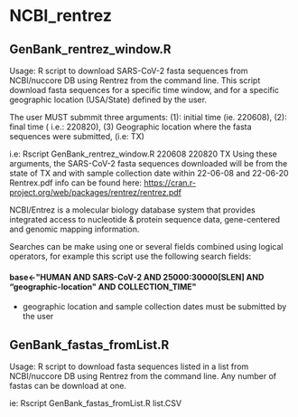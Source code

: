 # NCBI_rentrez


##  GenBank_rentrez_window.R
Usage: R script to download SARS-CoV-2 fasta sequences from NCBI/nuccore DB using Rentrez from the command line. 
This script download fasta sequences for a specific time window, and for  a specific geographic location (USA/State) defined by the user. 

The user MUST submmit three arguments: (1): initial time (ie. 220608), (2): final time ( i.e.: 220820), (3) Geographic location where the fasta sequences were submitted, (i.e: TX)


i.e: Rscript GenBank_rentrez_window.R  220608  220820  TX
Using these arguments, the SARS-CoV-2 fasta sequences downloaded will be from the state of TX and with sample collection date within 22-06-08 and 22-06-20
Rentrex.pdf info can be found here: https://cran.r-project.org/web/packages/rentrez/rentrez.pdf

NCBI/Entrez is a molecular biology database system that provides integrated access to nucleotide & protein sequence data, gene-centered and genomic mapping information.

Searches can be make using one or several fields combined using logical operators, for example this script use the following search fields:
#### base<-"HUMAN AND SARS-CoV-2 AND 25000:30000[SLEN] AND “geographic-location" AND COLLECTION_TIME"
- geographic location and sample collection dates must be submitted by the user


##  GenBank_fastas_fromList.R
Usage: R script to download fasta sequences listed in a list from NCBI/nuccore DB using Rentrez from the command line.
       Any number of fastas can be download at one. 
       
ie: Rscript GenBank_fastas_fromList.R list.CSV




